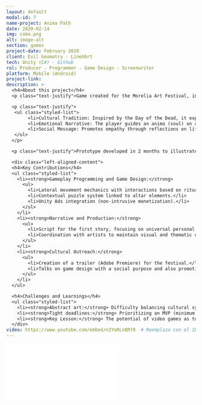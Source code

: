 ```yaml
---
layout: default
modal-id: 7
name-project: Anima Path
date: 2020-02-14
img: cake.png
alt: image-alt
section: games
project-date: February 2020
client: Evil Geometry - LineXArt
tech: Unity (C#) - Github
rol: Producer - Programmer - Game Design - Screenwriter
platform: Mobile (Android)
project-link:
description: >
  <h4>About this project</h4>
  <p class="text-justify">Game created for the Morelia Art Festival, in collaboration with the LineXArt laboratory. An interactive experience that combines:</p>

  <p class="text-justify">
   <ul class="styled-list">
        <li>Cultural Tradition: Inspired by the Day of the Dead, it explores the symbolism of altars and offerings.</li>
        <li>Emotional Narrative: The player guides an anima (soul) on a side-scrolling journey, solving abstract puzzles while uncovering its story.</li>
        <li>Social Message: Promotes empathy through reflections on life and death.</li>
   </ul>
  </p>

  <p class="text-justify">Prototype developed in 2 months to illustrate the creative process of video games in an artistic context.</p>

  <div class="left-aligned-content">
  <h4>Key Contributions</h4>
  <ul class="styled-list">
    <li><strong>Gameplay Programming and Game Design:</strong>
      <ul>
        <li>Lateral movement mechanics with interactions based on ritual objects (candles, flowers, photos).</li>
        <li>Contextual puzzle system linked to altar elements.</li>
        <li>Unity Ads integration (non-intrusive monetization).</li>
      </ul>
    </li>
    <li><strong>Narrative and Production:</strong>
      <ul>
        <li>Script for the first story, focusing on universal personal stories.</li>
        <li>Coordination with artists to maintain visual and thematic consistency.</li>
      </ul>
    </li>
    <li><strong>Cultural Outreach:</strong>
      <ul>
        <li>Creation of a trailer (Adobe Premiere) for the festival.</li>
        <li>Talks on game design with a social purpose and also promoting part of the essence of the Day of the Dead.</li>
      </ul>
    </li>
  </ul>

  <h4>Challenges and Learnings</h4>
  <ul class="styled-list">
    <li><strong>Abstract art:</strong> Difficulty balancing cultural symbolism with intuitive gameplay.</li>
    <li><strong>Tight deadlines:</strong> Prioritizing an MVP (minimum viable product) for the festival.</li>
    <li><strong>Key Lesson:</strong> The potential of video games as tools for emotional education.</li>
  </div>
video: https://www.youtube.com/embed/n1YoRLnQR78  # Reemplaza con el ID de YouTube https://www.youtube.com/watch?v=n1YoRLnQR78
---
```


<div class="video-container">
  <iframe 
    src="{{ page.video }}" 
    frameborder="0"
    allow="accelerometer; autoplay; clipboard-write; encrypted-media; gyroscope; picture-in-picture" 
    allowfullscreen>
  </iframe>
</div>